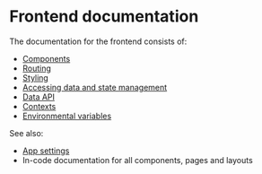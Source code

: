 # Frontend documentation

The documentation for the frontend consists of:

- [Components](components.md)
- [Routing](routing.md)
- [Styling](styling.md)
- [Accessing data and state management](data-and-state-management.md)
- [Data API](data-api.md)
- [Contexts](contexts.md)
- [Environmental variables](env-variables.md)

See also:

- [App settings](../settings-and-customization.md)
- In-code documentation for all components, pages and layouts
